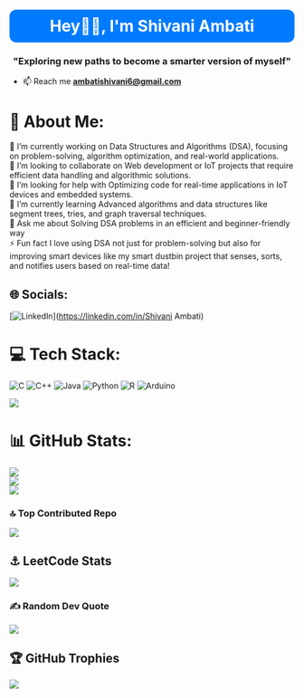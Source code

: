 <h1 align="center" style="background-color:#007BFF;color:white;padding:12px;border-radius:12px;">
  Hey👋🏻, I'm Shivani Ambati
</h1>

</h1>
<h3 align="center">"Exploring new paths to become a smarter version of myself"</h3>

- 📫 Reach me **ambatishivani6@gmail.com**

# 💫 About Me:
🔭 I’m currently working on Data Structures and Algorithms (DSA), focusing on problem-solving, algorithm optimization, and real-world applications.<br>👯 I’m looking to collaborate on Web development or IoT projects that require efficient data handling and algorithmic solutions.<br>🤝 I’m looking for help with Optimizing code for real-time applications in IoT devices and embedded systems.<br>🌱 I’m currently learning Advanced algorithms and data structures like segment trees, tries, and graph traversal techniques.<br>💬 Ask me about Solving DSA problems in an efficient and beginner-friendly way<br>⚡ Fun fact I love using DSA not just for problem-solving but also for improving smart devices like my smart dustbin project that senses, sorts, and notifies users based on real-time data!


## 🌐 Socials:
[![LinkedIn](https://img.shields.io/badge/LinkedIn-%230077B5.svg?logo=linkedin&logoColor=white)](https://linkedin.com/in/Shivani Ambati) 

# 💻 Tech Stack:
![C](https://img.shields.io/badge/c-%2300599C.svg?style=for-the-badge&logo=c&logoColor=white) ![C++](https://img.shields.io/badge/c++-%2300599C.svg?style=for-the-badge&logo=c%2B%2B&logoColor=white) ![Java](https://img.shields.io/badge/java-%23ED8B00.svg?style=for-the-badge&logo=openjdk&logoColor=white) ![Python](https://img.shields.io/badge/python-3670A0?style=for-the-badge&logo=python&logoColor=ffdd54) ![R](https://img.shields.io/badge/r-%23276DC3.svg?style=for-the-badge&logo=r&logoColor=white) ![Arduino](https://img.shields.io/badge/-Arduino-00979D?style=for-the-badge&logo=Arduino&logoColor=white)

[![](https://visitcount.itsvg.in/api?id=ambatishivani&label=Profile%20Views&color=6&icon=0&pretty=false)](https://visitcount.itsvg.in)
# 📊 GitHub Stats:
![](https://github-readme-stats.vercel.app/api?username=Shivaniambati006&theme=dark&hide_border=false&include_all_commits=true&count_private=false)<br/>
![](https://github-readme-streak-stats.herokuapp.com/?user=Shivaniambati006&theme=dark&hide_border=false)<br/>
![](https://github-readme-stats.vercel.app/api/top-langs/?username=Shivaniambati006&theme=dark&hide_border=false&include_all_commits=true&count_private=false&layout=compact)

### 🔝 Top Contributed Repo
![](https://github-contributor-stats.vercel.app/api?username=Shivaniambati006&limit=5&theme=dark&combine_all_yearly_contributions=true)

## ⚓ LeetCode Stats
![](https://leetcard.jacoblin.cool/ambatishivani6?cache=0)

### ✍️ Random Dev Quote
![](https://quotes-github-readme.vercel.app/api?type=horizontal&theme=radical)

## 🏆 GitHub Trophies
![](https://github-profile-trophy.vercel.app/?username=Shivaniambati006&theme=radical&no-frame=false&no-bg=false&margin-w=4)
